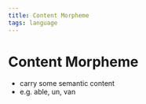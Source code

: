 ```yaml
---
title: Content Morpheme
tags: language
---
```


# Content Morpheme
- carry some semantic content
- e.g. able, un, van
































